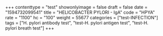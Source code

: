 +++
contenttype = "test"
showonlyimage = false
draft = false
date = "1594732099541"
title = "HELICOBACTER PYLORI - IgA"
code = "HPYA"
rate = "1100"
hc = "100"
weight = 55677
categories = ["test-INFECTION"]
tags = ["H. pylori antibody test", "test-H. pylori antigen test", "test-H. pylori breath test"]
+++

